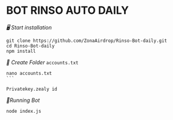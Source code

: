 # BOT RINSO AUTO DAILY 

*🖥️ Start installation*

````
git clone https://github.com/ZonaAirdrop/Rinso-Bot-daily.git
cd Rinso-Bot-daily
npm install
````
*🔖 Create Folder* `accounts.txt`
````
nano accounts.txt
```
````
`Privatekey.zealy id`

*🔖Running Bot*

````
node index.js
````
